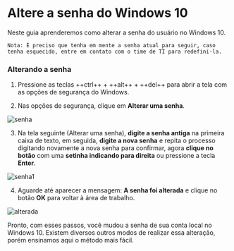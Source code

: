 # Altere a senha do Windows 10

Neste guia aprenderemos como alterar a senha do usuário no Windows 10.

```Nota: É preciso que tenha em mente a senha atual para seguir, caso tenha esquecido, entre em contato com o time de TI para redefini-la.```

### Alterando a senha

1. Pressione as teclas ++ctrl++ + ++alt++ + ++del++ para abrir a tela com as opções de segurança do Windows.

2. Nas opções de segurança, clique em **Alterar uma senha**.

![senha](/assets/images/alterar-senha-de-login-do-windows-10.png#center)

3. Na tela seguinte (Alterar uma senha), **digite a senha antiga** na primeira caixa de texto, em seguida, **digite a nova senha** e repita o processo digitando novamente a nova senha para confirmar, agora **clique no botão** com uma **setinha indicando para direita** ou pressione a tecla **Enter**.

![senha1](/assets/images/mudar-a-senha-do-windows-10.gif.png#center)

4. Aguarde até aparecer a mensagem: **A senha foi alterada** e clique no botão **OK** para voltar à área de trabalho.

![alterada](/assets/images/senha-do-windows-10-alterada.png#center)

Pronto, com esses passos, você mudou a senha de sua conta local no Windows 10. Existem diversos outros modos de realizar essa alteração, porém ensinamos aqui o método mais fácil.
